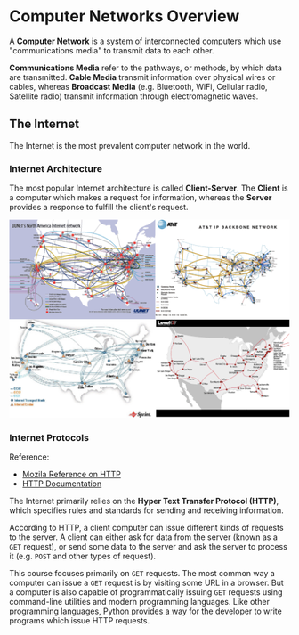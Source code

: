 # Computer Networks Overview

A **Computer Network** is a system of interconnected computers which use "communications media" to transmit data to each other.

**Communications Media** refer to the pathways, or methods, by which data are transmitted. **Cable Media** transmit information over physical wires or cables, whereas **Broadcast Media** (e.g. Bluetooth, WiFi, Cellular radio, Satellite radio) transmit information through electromagnetic waves.

## The Internet

The Internet is the most prevalent computer network in the world.

### Internet Architecture

The most popular Internet architecture is called **Client-Server**. The **Client** is a computer which makes a request for information, whereas the **Server** provides a response to fulfill the client's request.

![some maps of the internet backbone](img/internet-backbone-2000.png)

### Internet Protocols

Reference:

  + [Mozila Reference on HTTP](https://developer.mozilla.org/en-US/docs/Web/HTTP)
  + [HTTP Documentation](http://httpwg.org/specs/)

The Internet primarily relies on the **Hyper Text Transfer Protocol (HTTP)**, which specifies rules and standards for sending and receiving information.

According to HTTP, a client computer can issue different kinds of requests to the server. A client can either ask for data from the server (known as a `GET` request), or send some data to the server and ask the server to process it (e.g. `POST` and other types of request).

This course focuses primarily on `GET` requests. The most common way a computer can issue a `GET` request is by visiting some URL in a browser. But a computer is also capable of programmatically issuing `GET` requests using command-line utilities and modern programming languages. Like other programming languages, [Python provides a way](/notes/programming-languages/python/packages/requests.md) for the developer to write programs which issue HTTP requests.
